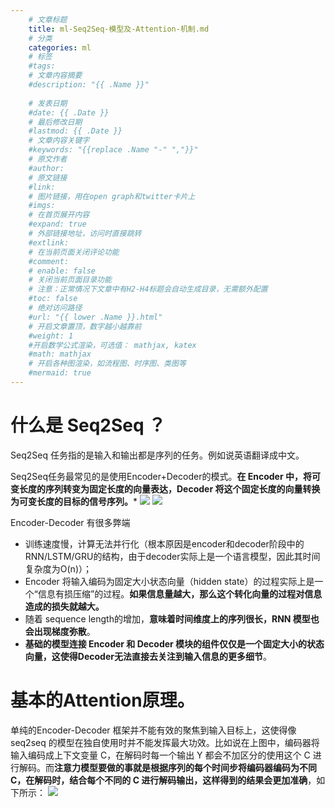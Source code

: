 ```yaml
---
    # 文章标题
    title: ml-Seq2Seq-模型及-Attention-机制.md
    # 分类
    categories: ml
    # 标签
    #tags:
    # 文章内容摘要
    #description: "{{ .Name }}"
    
    # 发表日期
    #date: {{ .Date }}
    # 最后修改日期
    #lastmod: {{ .Date }}
    # 文章内容关键字
    #keywords: "{{replace .Name "-" ","}}"
    # 原文作者
    #author:
    # 原文链接
    #link:
    # 图片链接，用在open graph和twitter卡片上
    #imgs:
    # 在首页展开内容
    #expand: true
    # 外部链接地址，访问时直接跳转
    #extlink:
    # 在当前页面关闭评论功能
    #comment:
    # enable: false
    # 关闭当前页面目录功能
    # 注意：正常情况下文章中有H2-H4标题会自动生成目录，无需额外配置
    #toc: false
    # 绝对访问路径
    #url: "{{ lower .Name }}.html"
    # 开启文章置顶，数字越小越靠前
    #weight: 1
    #开启数学公式渲染，可选值： mathjax, katex
    #math: mathjax
    # 开启各种图渲染，如流程图、时序图、类图等
    #mermaid: true
--- 
```





# 什么是 Seq2Seq ？
Seq2Seq 任务指的是输入和输出都是序列的任务。例如说英语翻译成中文。

Seq2Seq任务最常见的是使用Encoder+Decoder的模式。**在 Encoder 中，将可变长度的序列转变为固定长度的向量表达，Decoder 将这个固定长度的向量转换为可变长度的目标的信号序列。***
![](https://upload-images.jianshu.io/upload_images/18339009-473f0ec884e42b28.png?imageMogr2/auto-orient/strip%7CimageView2/2/w/1240)
![](https://upload-images.jianshu.io/upload_images/18339009-ff73b994698fd694.png?imageMogr2/auto-orient/strip%7CimageView2/2/w/1240)



Encoder-Decoder 有很多弊端
- 训练速度慢，计算无法并行化（根本原因是encoder和decoder阶段中的RNN/LSTM/GRU的结构，由于decoder实际上是一个语言模型，因此其时间复杂度为O(n)）；
- Encoder 将输入编码为固定大小状态向量（hidden state）的过程实际上是一个“信息有损压缩”的过程。**如果信息量越大，那么这个转化向量的过程对信息造成的损失就越大。**
- 随着 sequence length的增加，**意味着时间维度上的序列很长，RNN 模型也会出现梯度弥散**。
- **基础的模型连接 Encoder 和 Decoder 模块的组件仅仅是一个固定大小的状态向量，这使得Decoder无法直接去关注到输入信息的更多细节**。

# 基本的Attention原理。

单纯的Encoder-Decoder 框架并不能有效的聚焦到输入目标上，这使得像 seq2seq 的模型在独自使用时并不能发挥最大功效。比如说在上图中，编码器将输入编码成上下文变量 C，在解码时每一个输出 Y 都会不加区分的使用这个 C 进行解码。而**注意力模型要做的事就是根据序列的每个时间步将编码器编码为不同 C，在解码时，结合每个不同的 C 进行解码输出，这样得到的结果会更加准确**，如下所示：
![](https://upload-images.jianshu.io/upload_images/18339009-5932ca5bcacc9dd4.png?imageMogr2/auto-orient/strip%7CimageView2/2/w/1240)

